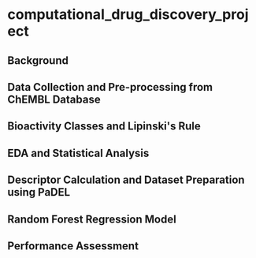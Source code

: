 # computational_drug_discovery_project
## Background
## Data Collection and Pre-processing from ChEMBL Database
## Bioactivity Classes and Lipinski's Rule
## EDA and Statistical Analysis
## Descriptor Calculation and Dataset Preparation using PaDEL
## Random Forest Regression Model
## Performance Assessment

